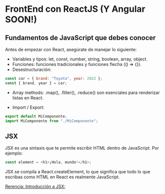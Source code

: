 # FrontEnd con ReactJS (Y Angular SOON!)

## Fundamentos de JavaScript que debes conocer

Antes de empezar con React, asegúrate de manejar lo siguiente:

- Variables y tipos: let, const, number, string, boolean, array, object.
- Funciones: funciones tradicionales y funciones flecha (() => {}).
- Desestructuración:

```javascript
const car = { brand: "Toyota", year: 2022 };
const { brand, year } = car;
```

- Array methods: .map(), .filter(), .reduce() son esenciales para renderizar listas en React.

- Import / Export:

```javascript
export default MiComponente;
import MiComponente from "./MiComponente";
```

## JSX

JSX es una sintaxis que te permite escribir HTML dentro de JavaScript. Por ejemplo:

```javascript
const element = <h1>¡Hola, mundo!</h1>;
```

JSX se compila a React.createElement, lo que significa que todo lo que escribas como HTML en React es realmente JavaScript.

[Rerencia: Introducción a JSX:](https://es.legacy.reactjs.org/docs/introducing-jsx.html)
